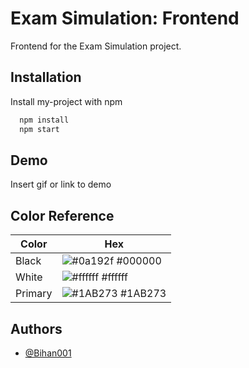 # Exam Simulation: Frontend

Frontend for the Exam Simulation project.

## Installation

Install my-project with npm

```bash
  npm install
  npm start
```

## Demo

Insert gif or link to demo

## Color Reference

| Color   | Hex                                                              |
| ------- | ---------------------------------------------------------------- |
| Black   | ![#0a192f](https://via.placeholder.com/10/000000?text=+) #000000 |
| White   | ![#ffffff](https://via.placeholder.com/10/ffffff?text=+) #ffffff |
| Primary | ![#1AB273](https://via.placeholder.com/10/1AB273?text=+) #1AB273 |

## Authors

- [@Bihan001](https://www.github.com/Bihan001)
